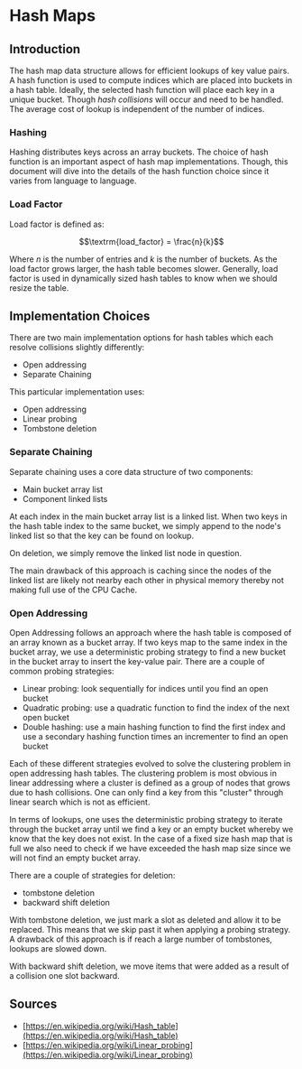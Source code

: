 # Hash Maps

## Introduction

The hash map data structure allows for efficient lookups of key value pairs. A
hash function is used to compute indices which are placed into buckets in a hash
table. Ideally, the selected hash function will place each key in a unique
bucket. Though *hash collisions* will occur and need to be handled. The average
cost of lookup is independent of the number of indices.

### Hashing

Hashing distributes keys across an array buckets. The choice of hash function
is an important aspect of hash map implementations. Though, this document will
dive into the details of the hash function choice since it varies from
language to language.

### Load Factor

Load factor is defined as:

$$\textrm{load_factor} = \frac{n}{k}$$

Where $n$ is the number of entries and $k$ is the number of buckets. As the load
factor grows larger, the hash table becomes slower. Generally, load factor is
used in dynamically sized hash tables to know when we should resize the table.

## Implementation Choices

There are two main implementation options for hash tables which each resolve
collisions slightly differently:

- Open addressing
- Separate Chaining

This particular implementation uses:

- Open addressing
- Linear probing
- Tombstone deletion

### Separate Chaining

Separate chaining uses a core data structure of two components:

- Main bucket array list
- Component linked lists

At each index in the main bucket array list is a linked list. When two keys in
the hash table index to the same bucket, we simply append to the node's linked
list so that the key can be found on lookup.

On deletion, we simply remove the linked list node in question.

The main drawback of this approach is caching since the nodes of the linked list
are likely not nearby each other in physical memory thereby not making full use
of the CPU Cache.

### Open Addressing

Open Addressing follows an approach where the hash table is composed of an
array known as a bucket array. If two keys map to the same index in the bucket
array, we use a deterministic probing strategy to find a new bucket in the
bucket array to insert the key-value pair. There are a couple of common probing
strategies:

- Linear probing: look sequentially for indices until you find an open bucket
- Quadratic probing: use a quadratic function to find the index of the next
open bucket
- Double hashing: use a main hashing function to find the first index and use
a secondary hashing function times an incrementer to find an open bucket

Each of these different strategies evolved to solve the clustering problem in
open addressing hash tables. The clustering problem is most obvious in linear
addressing where a cluster is defined as a group of nodes that grows due to
hash collisions. One can only find a key from this "cluster" through linear
search which is not as efficient.

In terms of lookups, one uses the deterministic probing strategy to iterate
through the bucket array until we find a key or an empty bucket whereby we know
that the key does not exist. In the case of a fixed size hash map that is full
we also need to check if we have exceeded the hash map size since we will not
find an empty bucket array.

There are a couple of strategies for deletion:

- tombstone deletion
- backward shift deletion

With tombstone deletion, we just mark a slot as deleted and allow it to be
replaced. This means that we skip past it when applying a probing strategy. A
drawback of this approach is if reach a large number of tombstones, lookups are
slowed down.

With backward shift deletion, we move items that were added as a result of a
collision one slot backward.

## Sources

- [https://en.wikipedia.org/wiki/Hash_table](https://en.wikipedia.org/wiki/Hash_table)
- [https://en.wikipedia.org/wiki/Linear_probing](https://en.wikipedia.org/wiki/Linear_probing)
